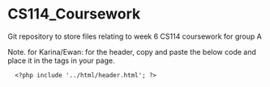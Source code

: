 # CS114_Coursework

Git repository to store files relating to week 6 CS114 coursework for group A

Note. for Karina/Ewan:
  for the header, copy and paste the below code and place it in the <head></head> tags in your page.
  
      <?php include '../html/header.html'; ?>
      

